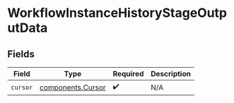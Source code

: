 # WorkflowInstanceHistoryStageOutputData


## Fields

| Field                                                  | Type                                                   | Required                                               | Description                                            |
| ------------------------------------------------------ | ------------------------------------------------------ | ------------------------------------------------------ | ------------------------------------------------------ |
| `cursor`                                               | [components.Cursor](../../models/components/cursor.md) | :heavy_check_mark:                                     | N/A                                                    |